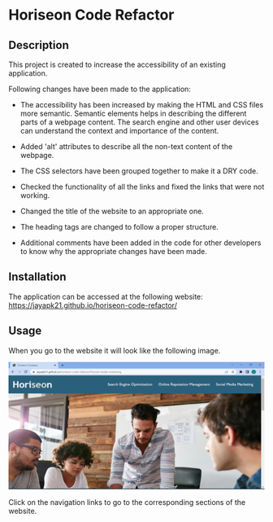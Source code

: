 # Horiseon Code Refactor

## Description 

This project is created to increase the accessibility of an existing application.

Following changes have been made to the application:

* The accessibility has been increased by making the HTML and CSS files more semantic. Semantic elements helps in describing the different parts of a webpage content. The search engine and other user devices can understand the context and importance of the content.

* Added 'alt' attributes to describe all the non-text content of the webpage.

* The CSS selectors have been grouped together to make it a DRY code.

* Checked the functionality of all the links and fixed the links that were not working.

* Changed the title of the website to an appropriate one. 

* The heading tags are changed to follow a proper structure.

* Additional comments have been added in the code for other developers to know why the appropriate changes have been made.

## Installation

The application can be accessed at the following website:
https://jayapk21.github.io/horiseon-code-refactor/


## Usage 

When you go to the website it will look like the following image.

![The top half of the website showing the company name and the navigation links to access different parts of the webpage.](assets/images/horiseon-website.png)

Click on the navigation links to go to the corresponding sections of the website.